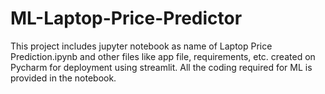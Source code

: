 # ML-Laptop-Price-Predictor
This project includes jupyter notebook as name of Laptop Price Prediction.ipynb and other files like app file, requirements, etc. created on Pycharm for deployment using streamlit.
All the coding required for ML is provided in the notebook.
